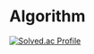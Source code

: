 # Algorithm
[![Solved.ac Profile](http://mazassumnida.wtf/api/v2/generate_badge?boj=coehgns)](https://solved.ac/coehgns/)
